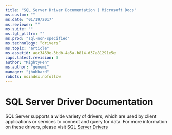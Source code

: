 ```yaml
---
title: "SQL Server Driver Documentation | Microsoft Docs"
ms.custom: ""
ms.date: "01/19/2017"
ms.reviewer: ""
ms.suite: ""
ms.tgt_pltfrm: ""
ms.prod: "sql-non-specified"
ms.technology: “drivers”
ms.topic: "article"
ms.assetid: aec3469e-3bdb-4a5a-b814-d37a81291e5e
caps.latest.revision: 3
author: "MightyPen"
ms.author: "genemi"
manager: "jhubbard"
robots: noindex,nofollow
---
```

# SQL Server Driver Documentation
SQL Server supports a wide variety of drivers, which are used by client applications or services to connect and query for data. For more information on these drivers, please visit [SQL Server Drivers](../connect/sql-server-drivers.md)